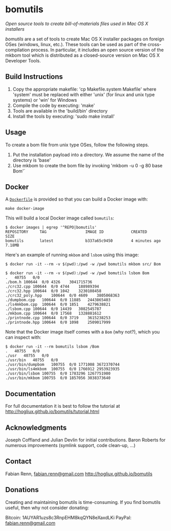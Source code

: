 bomutils
========

*Open source tools to create bill-of-materials files used in Mac OS X installers*

*bomutils* are a set of tools to create Mac OS X installer packages on foreign OSes (windows, linux, etc.). These tools can be used as part of the cross-compilation process. In particular, it includes an open source version of the mkbom tool which is distributed as a closed-source version on Mac OS X Developer Tools.

Build Instructions
------------------
1. Copy the appropriate makefile: 'cp Makefile.system Makefile' where 'system' must be replaced with either 'unix' (for linux and unix type systems) or 'win' for Windows
2. Compile the code by executing: 'make'
3. Tools are available in the 'build/bin' directory
4. Install the tools by executing: 'sudo make install'

Usage
-----
To create a bom file from unix type OSes, follow the following steps.

1. Put the installation payload into a directory. We assume the name of the directory is 'base'
2. Use mkbom to create the bom file by invoking 'mkbom -u 0 -g 80 base Bom'`

Docker
------
A [`Dockerfile`](./Dockerfile) is provided so that you can build a Docker image with:

```
make docker-image
```

This will build a local Docker image called `bomutils`:

```
$ docker images | egrep '^REPO|bomutils'
REPOSITORY     TAG                 IMAGE ID            CREATED             SIZE
bomutils       latest              b337a65c9450        4 minutes ago       7.18MB
```

Here's an example of running `mkbom` and `lsbom` using this image:

```
$ docker run -it --rm -v $(pwd):/pwd -w /pwd bomutils mkbom src/ Bom

$ docker run -it --rm -v $(pwd):/pwd -w /pwd bomutils lsbom Bom
.	40755	0/0
./bom.h	100644	0/0	4326	3041715736
./crc32.cpp	100644	0/0	4744	188989394
./crc32.hpp	100644	0/0	1042	3230108458
./crc32_poly.hpp	100644	0/0	4609	3805068363
./dumpbom.cpp	100644	0/0	11885	2443865403
./ls4mkbom.cpp	100644	0/0	1851	4279638821
./lsbom.cpp	100644	0/0	14439	3082545787
./mkbom.cpp	100644	0/0	17568	1328881612
./printnode.cpp	100644	0/0	3719	3615238253
./printnode.hpp	100644	0/0	1098	2509017999
```

Note that the Docker image itself comes with a `Bom` (why not?), which you can inspect with:

```
$ docker run -it --rm bomutils lsbom /Bom
.	40755	0/0
./usr	40755	0/0
./usr/bin	40755	0/0
./usr/bin/dumpbom	100755	0/0	1771008	3672370744
./usr/bin/ls4mkbom	100755	0/0	1766912	2953923935
./usr/bin/lsbom	100755	0/0	1783296	1267751980
./usr/bin/mkbom	100755	0/0	1857056	3038373640
```

Documentation
-------------
For full documentation it is best to follow the tutorial at http://hogliux.github.io/bomutils/tutorial.html

Acknowledgments
----------------
Joseph Coffland and Julian Devlin for initial contributions. Baron Roberts for numerous improvements (symlink support, code clean-up, ...)

Contact
-------
Fabian Renn, fabian.renn@gmail.com
http://hogliux.github.io/bomutils

Donations
---------

Creating and maintaining bomutils is time-consuming. If you find bomutils useful, then why not consider donating:

Bitcoin: 1AUYAR1uzs8c3RnpEHM8kqQYN8eXaxdLKi
PayPal: fabian.renn@gmail.com
